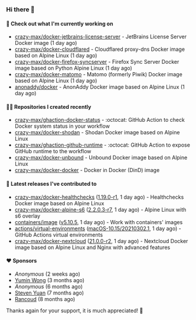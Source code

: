 ### Hi there 👋

#### 👷 Check out what I'm currently working on

- [crazy-max/docker-jetbrains-license-server](https://github.com/crazy-max/docker-jetbrains-license-server) - JetBrains License Server Docker image (1 day ago)
- [crazy-max/docker-cloudflared](https://github.com/crazy-max/docker-cloudflared) - Cloudflared proxy-dns Docker image based on Alpine Linux (1 day ago)
- [crazy-max/docker-firefox-syncserver](https://github.com/crazy-max/docker-firefox-syncserver) - Firefox Sync Server Docker image based on Python Alpine Linux (1 day ago)
- [crazy-max/docker-matomo](https://github.com/crazy-max/docker-matomo) - Matomo (formerly Piwik) Docker image based on Alpine Linux (1 day ago)
- [anonaddy/docker](https://github.com/anonaddy/docker) - AnonAddy Docker image based on Alpine Linux (1 day ago)

#### 👨‍💻 Repositories I created recently

- [crazy-max/ghaction-docker-status](https://github.com/crazy-max/ghaction-docker-status) - :octocat: GitHub Action to check Docker system status in your workflow
- [crazy-max/docker-shodan](https://github.com/crazy-max/docker-shodan) - Shodan Docker image based on Alpine Linux
- [crazy-max/ghaction-github-runtime](https://github.com/crazy-max/ghaction-github-runtime) - :octocat: GitHub Action to expose GitHub runtime to the workflow
- [crazy-max/docker-unbound](https://github.com/crazy-max/docker-unbound) - Unbound Docker image based on Alpine Linux
- [crazy-max/docker-docker](https://github.com/crazy-max/docker-docker) - Docker in Docker (DinD) image

#### 🚀 Latest releases I've contributed to

- [crazy-max/docker-healthchecks](https://github.com/crazy-max/docker-healthchecks) ([1.19.0-r1](https://github.com/crazy-max/docker-healthchecks/releases/tag/1.19.0-r1), 1 day ago) - Healthchecks Docker image based on Alpine Linux
- [crazy-max/docker-alpine-s6](https://github.com/crazy-max/docker-alpine-s6) ([2.2.0.3-r7](https://github.com/crazy-max/docker-alpine-s6/releases/tag/2.2.0.3-r7), 1 day ago) - Alpine Linux with s6 overlay
- [containers/image](https://github.com/containers/image) ([v5.10.5](https://github.com/containers/image/releases/tag/v5.10.5), 1 day ago) - Work with containers&#39; images
- [actions/virtual-environments](https://github.com/actions/virtual-environments) ([macOS-10.15/20210302.1](https://github.com/actions/virtual-environments/releases/tag/macOS-10.15%2F20210302.1), 1 day ago) - GitHub Actions virtual environments
- [crazy-max/docker-nextcloud](https://github.com/crazy-max/docker-nextcloud) ([21.0.0-r2](https://github.com/crazy-max/docker-nextcloud/releases/tag/21.0.0-r2), 1 day ago) - Nextcloud Docker image based on Alpine Linux and Nginx with advanced features

#### ❤️ Sponsors
- _Anonymous_ (2 weeks ago)
- [Yumin Wong](https://github.com/itsbagpack) (3 months ago)
- _Anonymous_ (6 months ago)
- [Steven Yuan](https://github.com/syuan100) (7 months ago)
- [Rancoud](https://github.com/rancoud) (8 months ago)

Thanks again for your support, it is much appreciated! 🙏

